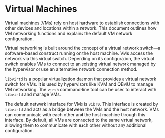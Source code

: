 # Virtual Machines

Virtual machines (VMs) rely on host hardware to establish connections with other devices and locations within a network.
This document outlines how VM networking functions and explains the default VM network configuration.

Virtual networking is built around the concept of a virtual network switch—a software-based construct running on the
host machine. VMs access the network via this virtual switch. Depending on its configuration, the virtual switch enables
VMs to connect to an existing virtual network managed by the hypervisor or use an alternative network connection method.

`libvirtd` is a popular virtualization daemon that provides a virtual network switch for VMs. It is used by hypervisors
like KVM and QEMU to manage VM networking. The `virsh` command-line tool can be used to interact with `libvirtd` and
manage VMs.

The default network interface for VMs is `vibr0`. This interface is created by `libvirtd` and acts as a bridge between
the VMs and the host network. VMs can communicate with each other and the host machine through this interface. By
default, all VMs are connected to the same virtual network, allowing them to communicate with each other without any
additional configuration.

